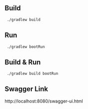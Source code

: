 ## Build
```bash
 ./gradlew build
```
## Run
```bash
 ./gradlew bootRun
```
## Build & Run
```bash
 ./gradlew build bootRun
```

## Swagger Link
http://localhost:8080/swagger-ui.html
